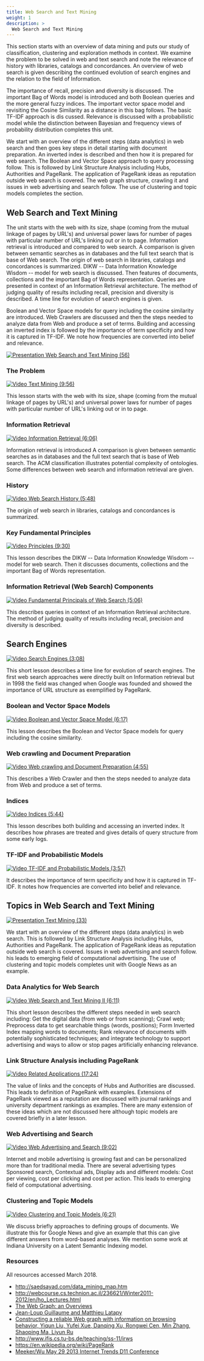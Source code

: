 ```yaml
---
title: Web Search and Text Mining
weight: 1
description: >
  Web Search and Text Mining
---
```


This section starts with an overview of data mining and puts our study
of classification, clustering and exploration methods in context. We
examine the problem to be solved in web and text search and note the
relevance of history with libraries, catalogs and concordances. An
overview of web search is given describing the continued evolution of
search engines and the relation to the field of Information.

The importance of recall, precision and diversity is discussed. The
important Bag of Words model is introduced and both Boolean queries and
the more general fuzzy indices. The important vector space model and
revisiting the Cosine Similarity as a distance in this bag follows. The
basic TF-IDF approach is dis cussed. Relevance is discussed with a
probabilistic model while the distinction between Bayesian and frequency
views of probability distribution completes this unit.

We start with an overview of the different steps (data analytics) in web
search and then goes key steps in detail starting with document
preparation. An inverted index is described and then how it is prepared
for web search. The Boolean and Vector Space approach to query
processing follow. This is followed by Link Structure Analysis including
Hubs, Authorities and PageRank. The application of PageRank ideas as
reputation outside web search is covered. The web graph structure,
crawling it and issues in web advertising and search follow. The use of
clustering and topic models completes the section.

## Web Search and Text Mining

The unit starts with the web with its size, shape (coming from the
mutual linkage of pages by URL's) and universal power laws for number of
pages with particular number of URL's linking out or in to page.
Information retrieval is introduced and compared to web search. A
comparison is given between semantic searches as in databases and the
full text search that is base of Web search. The origin of web search in
libraries, catalogs and concordances is summarized. DIKW -- Data
Information Knowledge Wisdom -- model for web search is discussed. Then
features of documents, collections and the important Bag of Words
representation. Queries are presented in context of an Information
Retrieval architecture. The method of judging quality of results
including recall, precision and diversity is described. A time line for
evolution of search engines is given.

Boolean and Vector Space models for query including the cosine
similarity are introduced. Web Crawlers are discussed and then the steps
needed to analyze data from Web and produce a set of terms. Building and
accessing an inverted index is followed by the importance of term
specificity and how it is captured in TF-IDF. We note how frequencies
are converted into belief and relevance.

[![Presentation](images/presentation.png) Web Search and Text Mining (56)](https://drive.google.com/open?id=0B8936_ytjfjmeWVSYk9RVXcyOFk)

### The Problem

[![Video](images/video.png) Text Mining (9:56)](https://www.youtube.com/watch?v=RFBeAWBkUsI)

This lesson starts with the web with its size, shape (coming from the
mutual linkage of pages by URL's) and universal power laws for number of
pages with particular number of URL's linking out or in to page.

### Information Retrieval

[![Video](images/video.png) Information Retrieval (6:06)](https://youtu.be/KtWhk2cdRa4)

Information retrieval is introduced A comparison is given between
semantic searches as in databases and the full text search that is base
of Web search. The ACM classification illustrates potential complexity
of ontologies. Some differences between web search and information
retrieval are given.

### History

[![Video](images/video.png) Web Search History (5:48)](https://youtu.be/J7D61uH5gVM)

The origin of web search in libraries, catalogs and concordances is
summarized.

### Key Fundamental Principles

[![Video](images/video.png) Principles (9:30)](https://youtu.be/yPFi6xFnDHE)

This lesson describes the DIKW -- Data Information Knowledge Wisdom --
model for web search. Then it discusses documents, collections and the
important Bag of Words representation.

### Information Retrieval (Web Search) Components

[![Video](images/video.png) Fundamental Principals of Web Search (5:06)](https://youtu.be/EGsnonXgb3Y)

This describes queries in context of an Information Retrieval
architecture. The method of judging quality of results including recall,
precision and diversity is described.

## Search Engines

[![Video](images/video.png) Search Engines (3:08)](https://youtu.be/kBV-99N6f7k)

This short lesson describes a time line for evolution of search engines.
The first web search approaches were directly built on Information
retrieval but in 1998 the field was changed when Google was founded and
showed the importance of URL structure as exemplified by PageRank.

### Boolean and Vector Space Models

[![Video](images/video.png) Boolean and Vector Space Model (6:17)](https://youtu.be/JzGBA0OhsIk)

This lesson describes the Boolean and Vector Space models for query
including the cosine similarity.

### Web crawling and Document Preparation

[![Video](images/video.png) Web crawling and Document Preparation (4:55)](https://youtu.be/Wv-r-PJ9lro)

This describes a Web Crawler and then the steps needed to analyze data
from Web and produce a set of terms.

### Indices

[![Video](images/video.png) Indices (5:44)](https://youtu.be/NY2SmrHoBVM)

This lesson describes both building and accessing an inverted index. It
describes how phrases are treated and gives details of query structure
from some early logs.

### TF-IDF and Probabilistic Models

[![Video](images/video.png) TF-IDF and Probabilistic Models (3:57)](https://youtu.be/9P_HUmpselU)

It describes the importance of term specificity and how it is captured
in TF-IDF. It notes how frequencies are converted into belief and
relevance.

## Topics in Web Search and Text Mining

[![Presentation](images/presentation.png) Text Mining (33)](https://drive.google.com/open?id=0B6wqDMIyK2P7YmpLbzQ0X2xpbDg%7D%7BPDF)

We start with an overview of the different steps (data analytics) in web
search. This is followed by Link Structure Analysis including Hubs,
Authorities and PageRank. The application of PageRank ideas as
reputation outside web search is covered. Issues in web advertising and
search follow. his leads to emerging field of computational advertising.
The use of clustering and topic models completes unit with Google News
as an example.

### Data Analytics for Web Search

[![Video](images/video.png) Web Search and Text Mining II (6:11)](https://www.youtube.com/watch?v=kHEFxhWwhx0)

This short lesson describes the different steps needed in web search
including: Get the digital data (from web or from scanning); Crawl web;
Preprocess data to get searchable things (words, positions); Form
Inverted Index mapping words to documents; Rank relevance of documents
with potentially sophisticated techniques; and integrate technology to
support advertising and ways to allow or stop pages artificially
enhancing relevance.

### Link Structure Analysis including PageRank

[![Video](images/video.png) Related Applications (17:24)](https://www.youtube.com/watch?v=ApDu-7_1LYk)

The value of links and the concepts of Hubs and Authorities are
discussed. This leads to definition of PageRank with examples.
Extensions of PageRank viewed as a reputation are discussed with journal
rankings and university department rankings as examples. There are many
extension of these ideas which are not discussed here although topic
models are covered briefly in a later lesson.

### Web Advertising and Search

[![Video](images/video.png) Web Advertising and Search (9:02)](https://www.youtube.com/watch?v=375sY1YMk5U)

Internet and mobile advertising is growing fast and can be personalized
more than for traditional media. There are several advertising types
Sponsored search, Contextual ads, Display ads and different models: Cost
per viewing, cost per clicking and cost per action. This leads to
emerging field of computational advertising.

### Clustering and Topic Models

[![Video](images/video.png) Clustering and Topic Models (6:21)](https://youtu.be/95cHMyZ-TUs)

We discuss briefly approaches to defining groups of documents. We
illustrate this for Google News and give an example that this can give
different answers from word-based analyses. We mention some work at
Indiana University on a Latent Semantic Indexing model.

### Resources

All resources accessed March 2018.

-   <http://saedsayad.com/data_mining_map.htm>
-   <http://webcourse.cs.technion.ac.il/236621/Winter2011-2012/en/ho_Lectures.html>
-   [The Web Graph: an
    Overviews](https://www.youtube.com/watch?v=yPFi6xFnDHE)
-   [Jean-Loup Guillaume and Matthieu
    Latapy](https://hal.archives-ouvertes.fr/file/index/docid/54458/filename/webgraph.pdf)
-   [Constructing a reliable Web graph with information on browsing
    behavior, Yiqun Liu, Yufei Xue, Danqing Xu, Rongwei Cen, Min Zhang,
    Shaoping Ma, Liyun
    Ru](http://www.sciencedirect.com/science/article/pii/S0167923612001844)
-   <http://www.ifis.cs.tu-bs.de/teaching/ss-11/irws>
-   <https://en.wikipedia.org/wiki/PageRank>
-   [Meeker/Wu May 29 2013 Internet Trends D11
    Conference](http://www.slideshare.net/kleinerperkins/kpcb-internet-trends-2013)
